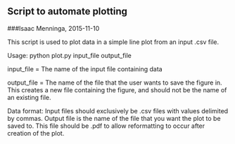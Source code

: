 ## Script to automate plotting
###Isaac Menninga, 2015-11-10

This script is used to plot data in a simple line plot from an input .csv file. 

Usage:
python plot.py input_file output_file

input_file = The name of the input file containing data

output_file = The name of the file that the user wants to save the figure in. This creates a new file containing the figure, and should not be the name of an existing file. 

Data format:
	Input files should exclusively be .csv files with values delimited by commas. Output file is the name of the file that you want the plot to be saved to. This file should be .pdf to allow reformatting to occur after creation of the plot. 
